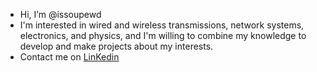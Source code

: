 -  Hi, I’m @issoupewd
-  I'm interested in wired and wireless transmissions, network systems, electronics,  and physics, and I'm willing to combine my knowledge to develop and make projects about my interests.
- Contact me on [LinKedin](https://www.linkedin.com/in/ilyes-amokrane-lezzoum/)

<!---
issoupewd/issoupewd is a ✨ special ✨ repository because its `README.md` (this file) appears on your GitHub profile.
You can click the Preview link to take a look at your changes.
--->
